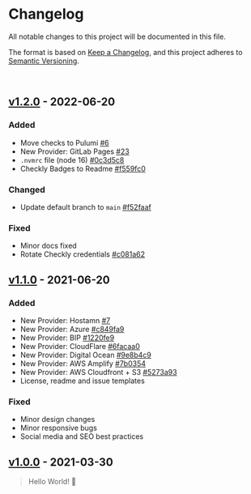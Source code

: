 # Changelog
All notable changes to this project will be documented in this file.

The format is based on [Keep a Changelog](https://keepachangelog.com/en/1.0.0/),
and this project adheres to [Semantic Versioning](https://semver.org/spec/v2.0.0.html).

<br>

## [v1.2.0](https://github.com/checkly/jamstack-deploy/tree/v1.2.0) - 2022-06-20

### Added
- Move checks to Pulumi [#6](https://github.com/checkly/jamstack-deploy/issues/6)
- New Provider: GitLab Pages [#23](https://github.com/checkly/jamstack-deploy/issues/23)
- `.nvmrc` file (node 16) [#0c3d5c8](https://github.com/checkly/jamstack-deploy/commit/0c3d5c8a33ebe84fa7289c3ba6c928d443d19908)
- Checkly Badges to Readme [#f559fc0](https://github.com/checkly/jamstack-deploy/commit/f559fc01982ec530e53ccab368365d5bcec60879)

### Changed
- Update default branch to `main` [#f52faaf](https://github.com/checkly/jamstack-deploy/commit/f52faaf6d3678d3c20f9b43f4f1f83f9a02bed6a)

### Fixed
- Minor docs fixed
- Rotate Checkly credentials [#c081a62](https://github.com/checkly/jamstack-deploy/commit/c081a62d351a2fa5493540b855399ff6ae34c799)

## [v1.1.0](https://github.com/checkly/jamstack-deploy/tree/v1.1.0) - 2021-06-20

### Added
- New Provider: Hostamn [#7](https://github.com/checkly/jamstack-deploy/pull/7)
- New Provider: Azure [#c849fa9](https://github.com/checkly/jamstack-deploy/commit/c849fa957ee730f49137fb4995d55422f2d0854f)
- New Provider: BIP [#1220fe9](https://github.com/checkly/jamstack-deploy/commit/1220fe993e495c86c2051ba762b32ac77dc67ad4)
- New Provider: CloudFlare [#6facaa0](https://github.com/checkly/jamstack-deploy/commit/6facaa0735635c01724755f79edf86a03d34fde0)
- New Provider: Digital Ocean [#9e8b4c9](https://github.com/checkly/jamstack-deploy/commit/9e8b4c97779dc5073ab1062ceec129b79b597610)
- New Provider: AWS Amplify [#7b0354](https://github.com/checkly/jamstack-deploy/commit/5df58e7c492f3999ebb959861a949c0bd4)
- New Provider: AWS Cloudfront + S3 [#5273a93](https://github.com/checkly/jamstack-deploy/commit/5273a937465e8bdc7e74d4292904f448046d1930)
- License, readme and issue templates

### Fixed
- Minor design changes
- Minor responsive bugs
- Social media and SEO best practices

## [v1.0.0](https://github.com/checkly/jamstack-deploy/tree/v1.0.0) - 2021-03-30

> Hello World! 👋
